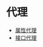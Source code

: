 # 代理

* [属性代理](/chapter1/dai-li/shu-xing-dai-li.md)
* [接口代理](/chapter1/dai-li/jie-kou-dai-li.md)


  